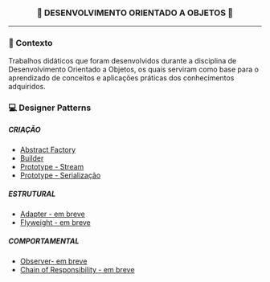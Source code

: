 <h3 align="center">
  <strong> 🤖 DESENVOLVIMENTO ORIENTADO A OBJETOS 🤖 </strong>
</h3>

_________

### 📌 Contexto

Trabalhos didáticos que foram desenvolvidos durante a disciplina de Desenvolvimento Orientado a Objetos, os quais serviram como base para o aprendizado de conceitos e aplicações práticas dos conhecimentos adquiridos.

### :computer: Designer Patterns
##### CRIAÇÃO
- [Abstract Factory](https://github.com/eduardarsimoes/DOO/tree/main/criacao/fabricaAbstrata)
- [Builder](https://github.com/eduardarsimoes/DOO/tree/main/criacao/builder/Refeicao/src)
- [Prototype - Stream](https://github.com/eduardarsimoes/DOO/tree/main/criacao/Stream/src/stream)
- [Prototype - Serialização](https://github.com/eduardarsimoes/DOO/tree/main/criacao/Serializacao/src/serializacao)

##### ESTRUTURAL
- [Adapter - em breve]()
- [Flyweight - em breve]()

##### COMPORTAMENTAL
- [Observer- em breve]()
- [Chain of Responsibility - em breve]()
